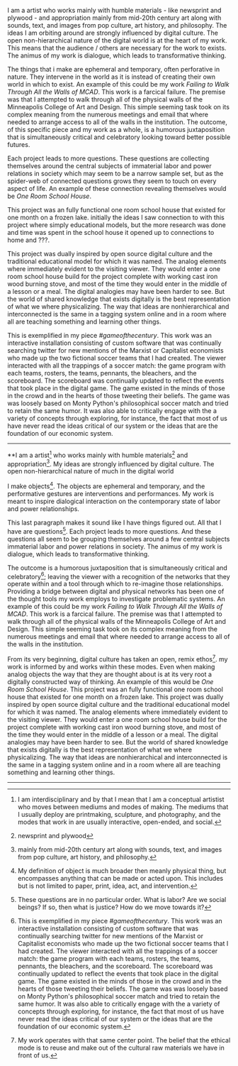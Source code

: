 I am a artist who works mainly with humble materials - like newsprint and plywood - and appropriation mainly from mid-20th century art along with sounds, text, and images from pop culture, art history, and philosophy. The ideas I am orbiting around are strongly influenced by digital culture.  The open non-hierarchical nature of the digital world is at the heart of my work.  This means that the audience / others are necessary for the work to exists. The animus of my work is dialogue, which leads to transformative thinking. 

The things that i make are ephemeral and temporary, often perforative in nature. They intervene in the world as it is instead of creating their own world in which to exist.  An example of this could be my work _Failing to Walk Through All the Walls of MCAD_. This work is a farcical failure. The premise was that I attempted to walk through all of the physical walls of the Minneapolis College of Art and Design. This simple seeming task took on its complex meaning from the numerous meetings and email that where needed to arrange access to all of the walls in the institution.  The outcome, of this specific piece and my work as a whole, is a humorous juxtaposition that is simultaneously critical and celebratory looking toward better possible futures. 

Each project leads to more questions. These questions are collecting themselves around the central subjects of  immaterial labor and power relations in society which may seem to be a narrow sample set, but as the spider-web of connected questions grows they seem to touch on every aspect of life.  An example of these connection revealing themselves would be _One Room School House_.

This project was an fully functional one room school house that existed for one month on a frozen lake. 
initially the ideas I saw connection to with this project where simply educational models, but the more research was done and time was spent in the school house it opened up to connections to home and ???. 
 
This project was dually inspired by open source digital culture and the traditional educational model for which it was named. The analog elements where immediately evident to the visiting viewer. They would enter a one room school house build for the project complete with working cast iron wood burning stove, and most of the time they would enter in the middle of a lesson or a meal. The digital analogies may have been harder to see. But the world of shared knowledge that exists digitally is the best representation of what we where physicalizing. The way that ideas are nonhierarchical and interconnected is the same in a tagging system online and in a room where all are teaching something and learning other things. 

This is exemplified in my piece _#gameofthecentury_. This work was an interactive installation consisting of custom software that was continually searching twitter for new mentions of the Marxist or Capitalist economists who made up the two fictional soccer teams that I had created. The viewer interacted with all the trappings of a soccer match: the game program with each teams‚ rosters, the teams‚ pennants, the bleachers, and the scoreboard. The scoreboard was continually updated to reflect the events that took place in the digital game. The game existed in the minds of those in the crowd and in the hearts of those tweeting their beliefs. The game was was loosely based on Monty Python's philosophical soccer match and tried to retain the same humor. It was also able to critically engage with the a variety of concepts through exploring, for instance, the fact that most of us have never read the ideas critical of our system or the ideas that are the foundation of our economic system.




---

**I am a artist[^1] who works mainly with humble materials[^3] and appropriation[^4]. My ideas are strongly influenced by digital culture. The open non-hierarchical nature of much in the digital world

I make objects[^5]. The objects are ephemeral and temporary, and the performative gestures are interventions and performances. My work is meant to inspire dialogical interaction on the contemporary state of labor and power relationships.

This last paragraph makes it sound like I have things figured out. All that I have are questions[^6]. Each project leads to more questions. And these questions all seem to be grouping themselves around a few central subjects immaterial labor and power relations in society. The animus of my work is dialogue, which leads to transformative thinking.  

The outcome is a humorous juxtaposition that is simultaneously critical and celebratory[^7]; leaving the viewer with a recognition of the networks that they operate within and a tool through which to re-imagine those relationships. Providing a bridge between digital and physical networks has been one of the thought tools my work employs to investigate problematic systems. An example of this could be my work _Failing to Walk Through All the Walls of MCAD_. This work is a farcical failure. The premise was that I attempted to walk through all of the physical walls of the Minneapolis College of Art and Design. This simple seeming task took on its complex meaning from the numerous meetings and email that where needed to arrange access to all of the walls in the institution.  
 
From its very beginning, digital culture has taken an open, remix ethos[^8]. my work is informed by and works within these modes. Even when making analog objects the way that they are thought about is at its very root a digitally constructed way of thinking. An example of this would be _One Room School House_. This project was an fully functional one room school house that existed for one month on a frozen lake. This project was dually inspired by open source digital culture and the traditional educational model for which it was named. The analog elements where immediately evident to the visiting viewer. They would enter a one room school house build for the project complete with working cast iron wood burning stove, and most of the time they would enter in the middle of a lesson or a meal. The digital analogies may have been harder to see. But the world of shared knowledge that exists digitally is the best representation of what we where physicalizing. The way that ideas are nonhierarchical and interconnected is the same in a tagging system online and in a room where all are teaching something and learning other things. 




[^1]:I am interdisciplinary and by that  I mean that I am a conceptual artistist who moves between mediums and modes of making. The mediums that I usually deploy are printmaking, sculpture, and photography, and the modes that work in are usually interactive, open-ended, and social. 

[^3]:newsprint and plywood

[^4]:mainly from mid-20th century art along with sounds, text, and images from pop culture, art history, and philosophy.

[^5]:My definition of object is much broader then meanly physical thing, but encompasses anything that can be made or acted upon. This includes but is not limited to paper, print, idea, act, and intervention.

[^6]:These questions are in no particular order. What is labor? Are we social beings? If so, then what is justice? How do we move towards it?  

[^7]:This is exemplified in my piece _#gameofthecentury_. This work was an interactive installation consisting of custom software that was continually searching twitter for new mentions of the Marxist or Capitalist economists who made up the two fictional soccer teams that I had created. The viewer interacted with all the trappings of a soccer match: the game program with each teams‚ rosters, the teams‚ pennants, the bleachers, and the scoreboard. The scoreboard was continually updated to reflect the events that took place in the digital game. The game existed in the minds of those in the crowd and in the hearts of those tweeting their beliefs. The game was was loosely based on Monty Python's philosophical soccer match and tried to retain the same humor. It was also able to critically engage with the a variety of concepts through exploring, for instance, the fact that most of us have never read the ideas critical of our system or the ideas that are the foundation of our economic system.

[^8]:My work operates with that same center point. The belief that the ethical mode is to reuse and make out of the cultural raw materials we have in front of us.


---

